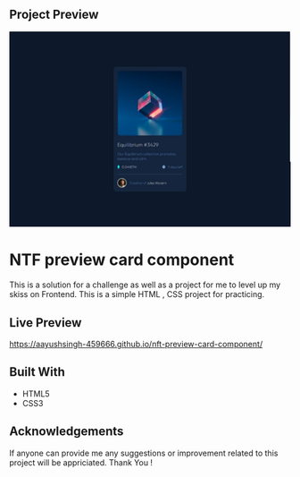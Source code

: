 
## Project Preview

![App Screenshot](https://github.com/aayushsingh-459666/nft-preview-card-component/blob/master/images/project%20preview.jpeg)


# NTF preview card component
This is a solution for a challenge as well as a project for me to level up my skiss on Frontend.
This is a simple HTML , CSS project for practicing.



## Live Preview

https://aayushsingh-459666.github.io/nft-preview-card-component/


## Built With

- HTML5
- CSS3


## Acknowledgements
If anyone can provide me any suggestions or improvement related to this project will be appriciated.
Thank You !
